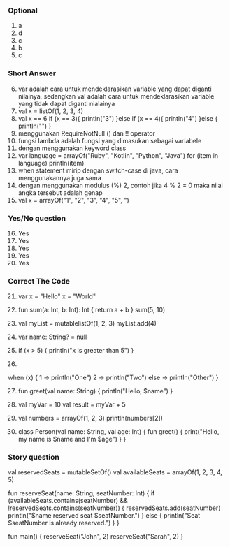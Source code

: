 ### Optional
1. a
2. d
3. c
4. b
5. c

### Short Answer
6. var adalah cara untuk mendeklarasikan variable yang dapat diganti nilainya, sedangkan val adalah cara untuk mendeklarasikan variable yang tidak dapat diganti nialainya
7. val x = listOf(1, 2, 3, 4)
8. val x == 6 
if (x == 3){
    println("3")
}else if (x == 4){
    println("4")
}else {
    println("")
}
9. menggunakan RequireNotNull () dan !! operator
10. fungsi lambda adalah fungsi yang dimasukan sebagai variabele
11. dengan menggunakan keyword class
12. var language = arrayOf("Ruby", "Kotlin", "Python", "Java")
    for (item in language)
        println(item)
13. when statement mirip dengan switch-case di java, cara menggunakannya juga sama
14. dengan menggunakan modulus (%) 2, contoh jika 4 % 2 = 0 maka nilai angka tersebut adalah genap
15. val x = arrayOf("1", "2", "3", "4", "5", ")

### Yes/No question
16. Yes
17. Yes
18. Yes
19. Yes
20. Yes

### Correct The Code
21. 
    var x = "Hello"
    x = "World"

22. 
    fun sum(a: Int, b: Int): Int {
        return a + b
    }
    sum(5, 10)

23. 
    val myList = mutablelistOf(1, 2, 3)
    myList.add(4)

24. 
    var name: String? = null

25. 
    if (x > 5) {
        println("x is greater than 5")
    }

26. 
   when (x) {
        1 -> println("One")
        2 -> println("Two")
        else -> println("Other")
    }

27. 
    fun greet(val name: String) {
        println("Hello, $name")
    }

28. 
    val myVar = 10
    val result = myVar + 5

29. 
    val numbers = arrayOf(1, 2, 3)
    println(numbers[2])

30. 
    class Person(val name: String, val age: Int) {
        fun greet() {
            print("Hello, my name is $name and I'm $age")
        }
    }

### Story question

val reservedSeats = mutableSetOf<Int>()
val availableSeats = arrayOf(1, 2, 3, 4, 5)

fun reserveSeat(name: String, seatNumber: Int) {
    if (availableSeats.contains(seatNumber) && !reservedSeats.contains(seatNumber)) {
        reservedSeats.add(seatNumber)
        println("$name reserved seat $seatNumber.")
    } else {
        println("Seat $seatNumber is already reserved.")
    }
}

fun main() {
    reserveSeat("John", 2)
    reserveSeat("Sarah", 2)
}
